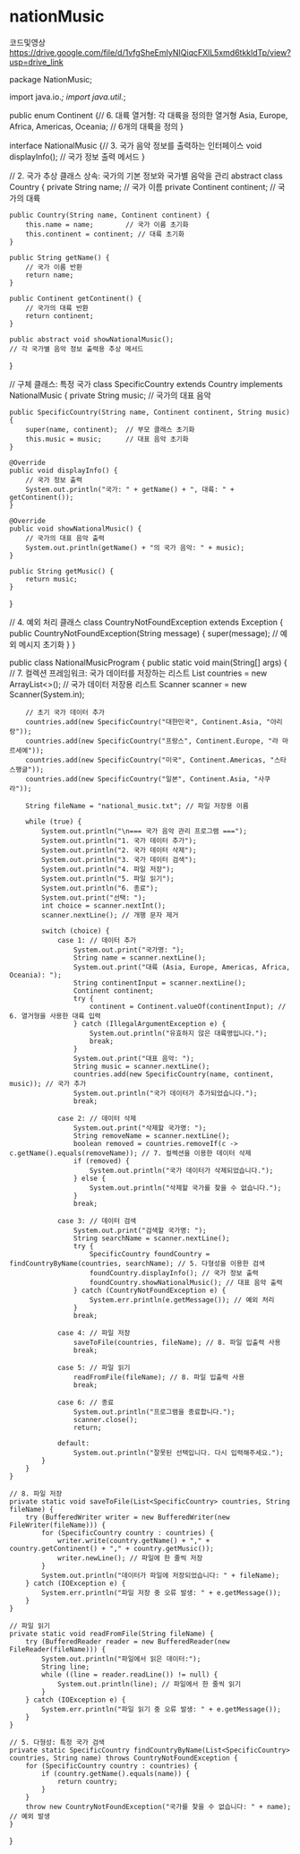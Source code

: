 # nationMusic
코드및영상
https://drive.google.com/file/d/1vfgSheEmIyNIQiqcFXlL5xmd6tkkldTp/view?usp=drive_link

package NationMusic;

import java.io.*;
import java.util.*;


public enum Continent {// 6. 대륙 열거형: 각 대륙을 정의한 열거형
    Asia, Europe, Africa, Americas, Oceania; // 6개의 대륙을 정의
}


interface NationalMusic {// 3. 국가 음악 정보를 출력하는 인터페이스
    void displayInfo();  // 국가 정보 출력 메서드
}

// 2. 국가 추상 클래스 상속: 국가의 기본 정보와 국가별 음악을 관리
abstract class Country {
    private String name;        // 국가 이름
    private Continent continent; // 국가의 대륙

    public Country(String name, Continent continent) {
        this.name = name;        // 국가 이름 초기화
        this.continent = continent; // 대륙 초기화
    }

    public String getName() {
        // 국가 이름 반환
        return name;
    }

    public Continent getContinent() {
        // 국가의 대륙 반환
        return continent;
    }

    public abstract void showNationalMusic();
    // 각 국가별 음악 정보 출력용 추상 메서드
}

// 구체 클래스: 특정 국가
class SpecificCountry extends Country implements NationalMusic {
    private String music; // 국가의 대표 음악

    public SpecificCountry(String name, Continent continent, String music) {
        super(name, continent);  // 부모 클래스 초기화
        this.music = music;      // 대표 음악 초기화
    }

    @Override
    public void displayInfo() {
        // 국가 정보 출력
        System.out.println("국가: " + getName() + ", 대륙: " + getContinent());
    }

    @Override
    public void showNationalMusic() {
        // 국가의 대표 음악 출력
        System.out.println(getName() + "의 국가 음악: " + music);
    }

    public String getMusic() {
        return music;
    }
}

// 4. 예외 처리 클래스
class CountryNotFoundException extends Exception {
    public CountryNotFoundException(String message) {
        super(message); // 예외 메시지 초기화
    }
}

public class NationalMusicProgram {
    public static void main(String[] args) {
        // 7. 컬렉션 프레임워크: 국가 데이터를 저장하는 리스트
        List<SpecificCountry> countries = new ArrayList<>(); // 국가 데이터 저장용 리스트
        Scanner scanner = new Scanner(System.in);

        // 초기 국가 데이터 추가
        countries.add(new SpecificCountry("대한민국", Continent.Asia, "아리랑"));
        countries.add(new SpecificCountry("프랑스", Continent.Europe, "라 마르세예"));
        countries.add(new SpecificCountry("미국", Continent.Americas, "스타 스팽글"));
        countries.add(new SpecificCountry("일본", Continent.Asia, "사쿠라"));

        String fileName = "national_music.txt"; // 파일 저장용 이름

        while (true) {
            System.out.println("\n=== 국가 음악 관리 프로그램 ===");
            System.out.println("1. 국가 데이터 추가");
            System.out.println("2. 국가 데이터 삭제");
            System.out.println("3. 국가 데이터 검색");
            System.out.println("4. 파일 저장");
            System.out.println("5. 파일 읽기");
            System.out.println("6. 종료");
            System.out.print("선택: ");
            int choice = scanner.nextInt();
            scanner.nextLine(); // 개행 문자 제거

            switch (choice) {
                case 1: // 데이터 추가
                    System.out.print("국가명: ");
                    String name = scanner.nextLine();
                    System.out.print("대륙 (Asia, Europe, Americas, Africa, Oceania): ");
                    String continentInput = scanner.nextLine();
                    Continent continent;
                    try {
                        continent = Continent.valueOf(continentInput); // 6. 열거형을 사용한 대륙 입력
                    } catch (IllegalArgumentException e) {
                        System.out.println("유효하지 않은 대륙명입니다.");
                        break;
                    }
                    System.out.print("대표 음악: ");
                    String music = scanner.nextLine();
                    countries.add(new SpecificCountry(name, continent, music)); // 국가 추가
                    System.out.println("국가 데이터가 추가되었습니다.");
                    break;

                case 2: // 데이터 삭제
                    System.out.print("삭제할 국가명: ");
                    String removeName = scanner.nextLine();
                    boolean removed = countries.removeIf(c -> c.getName().equals(removeName)); // 7. 컬렉션을 이용한 데이터 삭제
                    if (removed) {
                        System.out.println("국가 데이터가 삭제되었습니다.");
                    } else {
                        System.out.println("삭제할 국가를 찾을 수 없습니다.");
                    }
                    break;

                case 3: // 데이터 검색
                    System.out.print("검색할 국가명: ");
                    String searchName = scanner.nextLine();
                    try {
                        SpecificCountry foundCountry = findCountryByName(countries, searchName); // 5. 다형성을 이용한 검색
                        foundCountry.displayInfo(); // 국가 정보 출력
                        foundCountry.showNationalMusic(); // 대표 음악 출력
                    } catch (CountryNotFoundException e) {
                        System.err.println(e.getMessage()); // 예외 처리
                    }
                    break;

                case 4: // 파일 저장
                    saveToFile(countries, fileName); // 8. 파일 입출력 사용
                    break;

                case 5: // 파일 읽기
                    readFromFile(fileName); // 8. 파일 입출력 사용
                    break;

                case 6: // 종료
                    System.out.println("프로그램을 종료합니다.");
                    scanner.close();
                    return;

                default:
                    System.out.println("잘못된 선택입니다. 다시 입력해주세요.");
            }
        }
    }

    // 8. 파일 저장
    private static void saveToFile(List<SpecificCountry> countries, String fileName) {
        try (BufferedWriter writer = new BufferedWriter(new FileWriter(fileName))) {
            for (SpecificCountry country : countries) {
                writer.write(country.getName() + "," + country.getContinent() + "," + country.getMusic());
                writer.newLine(); // 파일에 한 줄씩 저장
            }
            System.out.println("데이터가 파일에 저장되었습니다: " + fileName);
        } catch (IOException e) {
            System.err.println("파일 저장 중 오류 발생: " + e.getMessage());
        }
    }

    // 파일 읽기
    private static void readFromFile(String fileName) {
        try (BufferedReader reader = new BufferedReader(new FileReader(fileName))) {
            System.out.println("파일에서 읽은 데이터:");
            String line;
            while ((line = reader.readLine()) != null) {
                System.out.println(line); // 파일에서 한 줄씩 읽기
            }
        } catch (IOException e) {
            System.err.println("파일 읽기 중 오류 발생: " + e.getMessage());
        }
    }

    // 5. 다형성: 특정 국가 검색
    private static SpecificCountry findCountryByName(List<SpecificCountry> countries, String name) throws CountryNotFoundException {
        for (SpecificCountry country : countries) {
            if (country.getName().equals(name)) {
                return country;
            }
        }
        throw new CountryNotFoundException("국가를 찾을 수 없습니다: " + name); // 예외 발생
    }
}
